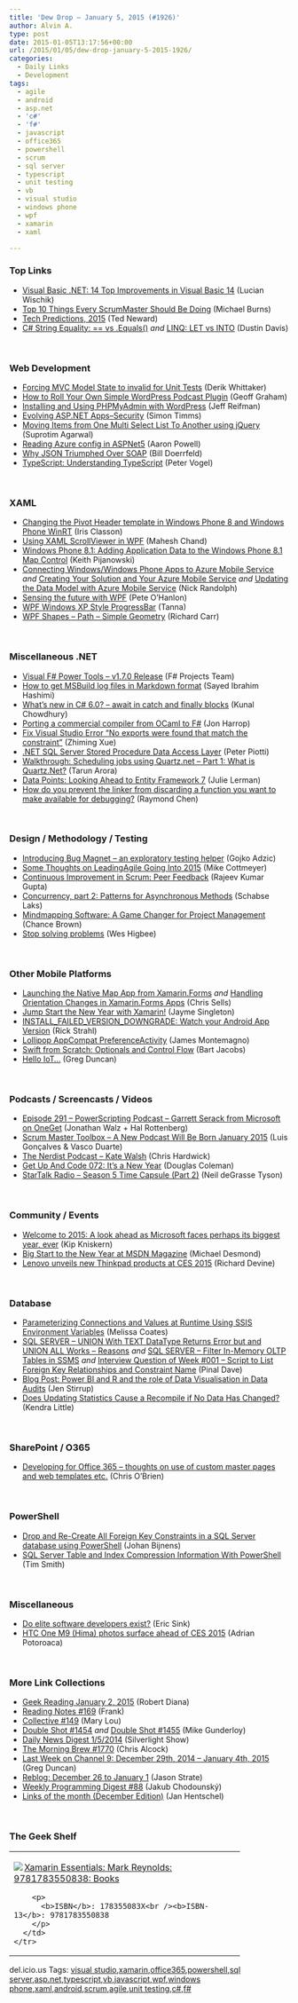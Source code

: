 ```yaml
---
title: 'Dew Drop – January 5, 2015 (#1926)'
author: Alvin A.
type: post
date: 2015-01-05T13:17:56+00:00
url: /2015/01/05/dew-drop-january-5-2015-1926/
categories:
  - Daily Links
  - Development
tags:
  - agile
  - android
  - asp.net
  - 'c#'
  - 'f#'
  - javascript
  - office365
  - powershell
  - scrum
  - sql server
  - typescript
  - unit testing
  - vb
  - visual studio
  - windows phone
  - wpf
  - xamarin
  - xaml

---
```

### <a name="top"></a>Top Links

  * <a href="http://msdn.microsoft.com/magazine/a687d635-a012-4c59-9ed5-54b9bfa98317" target="_blank">Visual Basic .NET: 14 Top Improvements in Visual Basic 14</a> (Lucian Wischik)
  * <a href="http://scrumblogmillionaire.com/2015/01/05/top-10-things-every-scrummaster-should-be-doing/" target="_blank">Top 10 Things Every ScrumMaster Should Be Doing</a> (Michael Burns)
  * <a href="http://blogs.tedneward.com/2015/01/05/Tech+Predictions+2015.aspx" target="_blank">Tech Predictions, 2015</a> (Ted Neward)
  * <a href="http://www.c0deporn.com/c-string-equality-vs-equals/" target="_blank">C# String Equality: == vs .Equals()</a> _and_ <a href="http://www.c0deporn.com/linq-let-vs-into/" target="_blank">LINQ: LET vs INTO</a> (Dustin Davis)

&nbsp;

### <a name="web"></a>Web Development

  * <a href="http://feedproxy.google.com/~r/CodeBetter/~3/N4N7crLe7U4/" target="_blank">Forcing MVC Model State to invalid for Unit Tests</a> (Derik Whittaker)
  * <a href="http://css-tricks.com/roll-simple-wordpress-podcast-plugin/" target="_blank">How to Roll Your Own Simple WordPress Podcast Plugin</a> (Geoff Graham)
  * <a href="http://code.tutsplus.com/tutorials/installing-and-using-phpmyadmin-with-wordpress--cms-21944" target="_blank">Installing and Using PHPMyAdmin with WordPress</a> (Jeff Reifman)
  * <a href="http://feedproxy.google.com/~r/CanDevs/~3/0ST-gxAAT4Q/evolving-asp-net-apps-security.aspx" target="_blank">Evolving ASP.NET Apps–Security</a> (Simon Timms)
  * <a href="http://feedproxy.google.com/~r/netCurryRecentArticles/~3/OHtw97NQ2No/ShowArticle.aspx" target="_blank">Moving Items from One Multi Select List To Another using jQuery</a> (Suprotim Agarwal)
  * <a href="http://www.aaron-powell.com/posts/2013-01-03-reading-azure-config-in-aspnet5.html" target="_blank">Reading Azure config in ASPNet5</a> (Aaron Powell)
  * <a href="http://feedproxy.google.com/~r/ProgrammableWeb/~3/3F5PUGwll84/02" target="_blank">Why JSON Triumphed Over SOAP</a> (Bill Doerrfeld)
  * <a href="http://msdn.microsoft.com/magazine/9b2be67f-32c7-4747-be26-4d2e1a136c5d" target="_blank">TypeScript: Understanding TypeScript</a> (Peter Vogel)

&nbsp;

### <a name="silverlight"></a>XAML

  * <a href="http://irisclasson.com/2015/01/03/changing-the-pivot-header-template-in-windows-phone-8-and-windows-phone-winrt/" target="_blank">Changing the Pivot Header template in Windows Phone 8 and Windows Phone WinRT</a> (Iris Classon)
  * <a href="http://www.c-sharpcorner.com/UploadFile/mahesh/using-xaml-scrollviewer-in-wpf/" target="_blank">Using XAML ScrollViewer in WPF</a> (Mahesh Chand)
  * <a href="http://msdn.microsoft.com/magazine/2fd17bdb-84dd-4c68-b7bb-0fa9f0dd7f1e" target="_blank">Windows Phone 8.1: Adding Application Data to the Windows Phone 8.1 Map Control</a> (Keith Pijanowski)
  * <a href="http://feedproxy.google.com/~r/NicksNetTravels/~3/RVWJZr-Z5EU/post.aspx" target="_blank">Connecting Windows/Windows Phone Apps to Azure Mobile Service</a> _and_ <a href="http://feedproxy.google.com/~r/NicksNetTravels/~3/rx9UKtmwyD0/post.aspx" target="_blank">Creating Your Solution and Your Azure Mobile Service</a> _and_ <a href="http://feedproxy.google.com/~r/NicksNetTravels/~3/mEhv7Y52w6c/post.aspx" target="_blank">Updating the Data Model with Azure Mobile Service</a> (Nick Randolph)
  * <a href="http://peteohanlon.wordpress.com/2015/01/02/sensing-the-future-with-wpf/" target="_blank">Sensing the future with WPF</a> (Pete O&#8217;Hanlon)
  * <a href="http://www.codeproject.com/Tips/860269/WPF-Windows-XP-Style-ProgressBar" target="_blank">WPF Windows XP Style ProgressBar</a> (Tanna)
  * <a href="http://feedproxy.google.com/~r/BlackwaspLatestAdditions/~3/UnpTSr4ag0k/RSSLanding.aspx" target="_blank">WPF Shapes &#8211; Path &#8211; Simple Geometry</a> (Richard Carr)

&nbsp;

### <a name="dotnet"></a>Miscellaneous .NET

  * <a href="https://github.com/fsprojects/VisualFSharpPowerTools/blob/master/RELEASE_NOTES.md#170---january-2-2015" target="_blank">Visual F# Power Tools &#8211; v1.7.0 Release</a> (F# Projects Team)
  * <a href="http://sedodream.com/2015/01/03/HowToGetMSBuildLogFilesInMarkdownFormat.aspx" target="_blank">How to get MSBuild log files in Markdown format</a> (Sayed Ibrahim Hashimi)
  * <a href="http://feedproxy.google.com/~r/kunal2383/~3/C9OM8DlXBjg/csharp-6-await-statement.html" target="_blank">What’s new in C# 6.0? &#8211; await in catch and finally blocks</a> (Kunal Chowdhury)
  * <a href="http://fsharpnews.blogspot.com/2015/01/porting-commercial-compiler-from-ocaml.html" target="_blank">Porting a commercial compiler from OCaml to F#</a> (Jon Harrop)
  * <a href="http://blogs.msdn.com/b/zxue/archive/2015/01/03/fix-visual-studio-error-no-exports-were-found-that-match-the-constraint.aspx" target="_blank">Fix Visual Studio Error “No exports were found that match the constraint”</a> (Zhiming Xue)
  * <a href="http://www.codeproject.com/Articles/859488/NET-SQL-Server-Stored-Procedure-Data-Access-Layer" target="_blank">.NET SQL Server Stored Procedure Data Access Layer</a> (Peter Piotti)
  * <a href="http://feedproxy.google.com/~r/visualstudiogeeks/otas/~3/nxL4ecltD4g/walkthrough-scheduling-jobs-using-quartz.net-part-1-what-is-quartz.net" target="_blank">Walkthrough: Scheduling jobs using Quartz.net – Part 1: What is Quartz.Net?</a> (Tarun Arora)
  * <a href="http://msdn.microsoft.com/magazine/93bdd34e-cb42-42fa-a4e3-e1a196a9c881" target="_blank">Data Points: Looking Ahead to Entity Framework 7</a> (Julie Lerman)
  * <a href="http://blogs.msdn.com/b/oldnewthing/archive/2015/01/02/10583862.aspx" target="_blank">How do you prevent the linker from discarding a function you want to make available for debugging?</a> (Raymond Chen)

&nbsp;

### <a name="design"></a>Design / Methodology / Testing

  * <a href="http://gojko.net/2015/01/03/introducing-bug-magnet-an-exploratory-testing-helper/" target="_blank">Introducing Bug Magnet – an exploratory testing helper</a> (Gojko Adzic)
  * <a href="http://feedproxy.google.com/~r/LeadingAgile/~3/VJDIZ6BekCo/" target="_blank">Some Thoughts on LeadingAgile Going Into 2015</a> (Mike Cottmeyer)
  * <a href="http://feeds.dzone.com/~r/zones/agile/~3/ocpjRDfMKgw/continuous-improvement-scrum" target="_blank">Continuous Improvement in Scrum: Peer Feedback</a> (Rajeev Kumar Gupta)
  * <a href="http://blog.slaks.net/2015-01-04/async-method-patterns" target="_blank">Concurrency, part 2: Patterns for Asynchronous Methods</a> (Schabse Laks)
  * <a href="http://feedproxy.google.com/~r/TheMindmapBlog/~3/ecR_DvPkSrQ/" target="_blank">Mindmapping Software: A Game Changer for Project Management</a> (Chance Brown)
  * <a href="http://www.weshigbee.com/stop-solving-problems/" target="_blank">Stop solving problems</a> (Wes Higbee)

&nbsp;

### <a name="mobile"></a>Other Mobile Platforms

  * <a href="http://www.sellsbrothers.com/posts/Details/13739" target="_blank">Launching the Native Map App from Xamarin.Forms</a> _and_ <a href="http://www.sellsbrothers.com/posts/Details/13740" target="_blank">Handling Orientation Changes in Xamarin.Forms Apps</a> (Chris Sells)
  * <a href="http://blog.xamarin.com/jump-start-the-new-year-with-xamarin/" target="_blank">Jump Start the New Year with Xamarin!</a> (Jayme Singleton)
  * <a href="http://feedproxy.google.com/~r/RickStrahl/~3/MTb1y9V8rKY/INSTALLFAILEDVERSIONDOWNGRADE-Watch-your-Android-App-Version" target="_blank">INSTALL_FAILED_VERSION_DOWNGRADE: Watch your Android App Version</a> (Rick Strahl)
  * <a href="http://motzcod.es/post/107019955117" target="_blank">Lollipop AppCompat PreferenceActivity</a> (James Montemagno)
  * <a href="http://code.tutsplus.com/tutorials/swift-from-scratch-optionals-and-control-flow--cms-22874" target="_blank">Swift from Scratch: Optionals and Control Flow</a> (Bart Jacobs)
  * <a href="http://channel9.msdn.com/coding4fun/blog/Hello-IoT" target="_blank">Hello IoT&#8230;</a> (Greg Duncan)

&nbsp;

### <a name="podcasts"></a>Podcasts / Screencasts / Videos

  * <a href="http://feedproxy.google.com/~r/Powerscripting/~3/QnadvFRY2MU/episode-291-powerscripting-podcast-garrett-serack-from-microsoft-on-oneget" target="_blank">Episode 291 &#8211; PowerScripting Podcast &#8211; Garrett Serack from Microsoft on OneGet</a> (Jonathan Walz + Hal Rottenberg)
  * <a href="https://oikosofy.clickfunnels.com/scrum-master-toolbox-podcast" target="_blank">Scrum Master Toolbox &#8211; A New Podcast Will Be Born January 2015</a> (Luis Gonçalves & Vasco Duarte)
  * <a href="http://nerdist.libsyn.com/kate-walsh" target="_blank">The Nerdist Podcast &#8211; Kate Walsh</a> (Chris Hardwick)
  * <a href="http://getupandcode.com/2015/01/02/get-code-072-new-year/" target="_blank">Get Up And Code 072: It’s a New Year</a> (Douglas Coleman)
  * <a href="https://soundcloud.com/startalk/season-5-time-capsule-part-2" target="_blank">StarTalk Radio &#8211; Season 5 Time Capsule (Part 2)</a> (Neil deGrasse Tyson)

&nbsp;

### <a name="events"></a>Community / Events

  * <a href="http://feedproxy.google.com/~r/winbetadotorg/~3/bMIM5PxKvac/welcome-2015-look-ahead-microsoft-faces-perhaps-its-biggest-year-ever" target="_blank">Welcome to 2015: A look ahead as Microsoft faces perhaps its biggest year, ever</a> (Kip Kniskern)
  * <a href="http://blogs.msdn.com/b/msdnmagazine/archive/2015/01/02/10583956.aspx" target="_blank">Big Start to the New Year at MSDN Magazine</a> (Michael Desmond)
  * <a href="http://feedproxy.google.com/~r/wmexperts/~3/kwAdYaoj8-8/story01.htm" target="_blank">Lenovo unveils new Thinkpad products at CES 2015</a> (Richard Devine)

&nbsp;

### <a name="sql"></a>Database

  * <a href="http://feedproxy.google.com/~r/SqlChick-MelissaCoates/~3/U0JxZz7XFx4/parameterizing-connections-and-values-at-runtime-using-ssis-environment-variables" target="_blank">Parameterizing Connections and Values at Runtime Using SSIS Environment Variables</a> (Melissa Coates)
  * <a href="http://blog.sqlauthority.com/2015/01/03/sql-server-union-with-text-datatype-returns-error-but-and-union-all-works-reasons/" target="_blank">SQL SERVER – UNION With TEXT DataType Returns Error but and UNION ALL Works – Reasons</a> _and_ <a href="http://blog.sqlauthority.com/2015/01/05/sql-server-filter-in-memory-oltp-tables-in-ssms/" target="_blank">SQL SERVER – Filter In-Memory OLTP Tables in SSMS</a> _and_ <a href="http://blog.sqlauthority.com/2015/01/04/interview-question-of-week-001-script-to-list-foreign-key-relationships-and-constraint-name/" target="_blank">Interview Question of Week #001 – Script to List Foreign Key Relationships and Constraint Name</a> (Pinal Dave)
  * <a href="http://www.toadworld.com/platforms/sql-server/b/weblog/archive/2015/01/04/power-bi-and-r-and-the-role-of-data-visualisation-in-data-audits.aspx" target="_blank">Blog Post: Power BI and R and the role of Data Visualisation in Data Audits</a> (Jen Stirrup)
  * <a href="http://feedproxy.google.com/~r/BrentOzar-SqlServerDba/~3/6qEifo6FMVA/" target="_blank">Does Updating Statistics Cause a Recompile if No Data Has Changed?</a> (Kendra Little)

&nbsp;

### <a name="sp"></a>SharePoint / O365

  * <a href="http://feedproxy.google.com/~r/ChrisObrien/~3/LITUMxbwu2U/custom-master-pages-and-web-templates-in-office-365--thoughts.html" target="_blank">Developing for Office 365 – thoughts on use of custom master pages and web templates etc.</a> (Chris O&#8217;Brien)

&nbsp;

### <a name="ps"></a>PowerShell

  * <a href="http://feedproxy.google.com/~r/MSSQLTips-LatestSqlServerTips/~3/x39v71ynQqc/tip.asp" target="_blank">Drop and Re-Create All Foreign Key Constraints in a SQL Server database using PowerShell</a> (Johan Bijnens)
  * <a href="http://feedproxy.google.com/~r/MSSQLTips-LatestSqlServerTips/~3/-Pd5ULyYAmo/tip.asp" target="_blank">SQL Server Table and Index Compression Information With PowerShell</a> (Tim Smith)

&nbsp;

### <a name="misc"></a>Miscellaneous

  * <a href="http://www.ericsink.com/entries/sports.html" target="_blank">Do elite software developers exist?</a> (Eric Sink)
  * <a href="http://feedproxy.google.com/~r/neowin-main/~3/pbLE5EPe9Tk/story01.htm" target="_blank">HTC One M9 (Hima) photos surface ahead of CES 2015</a> (Adrian Potoroaca)

&nbsp;

### <a name="links"></a>More Link Collections

  * <a href="http://feeds.regulargeek.com/~r/RegularGeek/~3/vcuPTi9d7c8/" target="_blank">Geek Reading January 2, 2015</a> (Robert Diana)
  * <a href="http://www.frankysnotes.com/2015/01/reading-notes-169.html" target="_blank">Reading Notes #169</a> (Frank)
  * <a href="http://feedproxy.google.com/~r/tympanus/~3/bwFdaOrFiOs/" target="_blank">Collective #149</a> (Mary Lou)
  * <a href="http://afreshcup.com/home/2015/1/2/double-shot-1454.html" target="_blank">Double Shot #1454</a> _and_ <a href="http://afreshcup.com/home/2015/1/5/double-shot-1455.html" target="_blank">Double Shot #1455</a> (Mike Gunderloy)
  * <a href="http://feedproxy.google.com/~r/silverlightshow/~3/Hg9taNim-vU/Daily-News-Digest-1-5-2014.aspx" target="_blank">Daily News Digest 1/5/2014</a> (Silverlight Show)
  * <a href="http://feedproxy.google.com/~r/ReflectivePerspective/~3/gc4HM6vihwc/" target="_blank">The Morning Brew #1770</a> (Chris Alcock)
  * <a href="http://channel9.msdn.com/Blogs/C9Team/Last-Week-on-Channel-9-December-29th-2014-January-4th-2015" target="_blank">Last Week on Channel 9: December 29th, 2014 &#8211; January 4th, 2015</a> (Greg Duncan)
  * <a href="http://www.sqlservercentral.com/blogs/stratesql/2015/01/02/reblog-december-26-to-january-1/" target="_blank">Reblog: December 26 to January 1</a> (Jason Strate)
  * <a href="http://chodounsky.net/2015/01/05/weekly-programming-digest-88/" target="_blank">Weekly Programming Digest #88</a> (Jakub Chodounský)
  * <a href="http://janatdevelopment.com/2015/01/02/links-of-the-month-december-edition-2014/" target="_blank">Links of the month (December Edition)</a> (Jan Hentschel)

&nbsp;

### <a name="shelf"></a>The Geek Shelf

<div id="scid:7dc1bd33-94bd-46fd-a20b-0131235bcd47:ef9ecd2a-95cf-41c5-9836-a377b46c173c" class="wlWriterEditableSmartContent" style="float: none; padding-bottom: 0px; padding-top: 0px; padding-left: 0px; margin: 0px; display: inline; padding-right: 0px">
  <table cellspacing="0" cellpadding="2" width="400" border="0" unselectable="on">
    <tr>
      <td valign="top" width="400">
        <p>
          <a title="Xamarin Essentials: Mark Reynolds: 9781783550838: Books" href="http://www.amazon.com/exec/obidos/ASIN/178355083X/alvinashcraft-20"><img data-recalc-dims="1" decoding="async" src="https://i0.wp.com/images.amazon.com/images/P/178355083X.01.MZZZZZZZ.jpg?w=660" border="0" align="left" style="float:left" />Xamarin Essentials: Mark Reynolds: 9781783550838: Books</a>
        </p>
        
        <p>
          <b>ISBN</b>: 178355083X<br /><b>ISBN-13</b>: 9781783550838
        </p>
      </td>
    </tr>
  </table>
</div>

<div id="scid:0767317B-992E-4b12-91E0-4F059A8CECA8:db0bd133-91db-41a7-b75a-a2be624ce03b" class="wlWriterEditableSmartContent" style="float: none; padding-bottom: 0px; padding-top: 0px; padding-left: 0px; margin: 0px; display: inline; padding-right: 0px">
  del.icio.us Tags: <a href="http://del.icio.us/popular/visual+studio" rel="tag">visual studio</a>,<a href="http://del.icio.us/popular/xamarin" rel="tag">xamarin</a>,<a href="http://del.icio.us/popular/office365" rel="tag">office365</a>,<a href="http://del.icio.us/popular/powershell" rel="tag">powershell</a>,<a href="http://del.icio.us/popular/sql+server" rel="tag">sql server</a>,<a href="http://del.icio.us/popular/asp.net" rel="tag">asp.net</a>,<a href="http://del.icio.us/popular/typescript" rel="tag">typescript</a>,<a href="http://del.icio.us/popular/vb" rel="tag">vb</a>,<a href="http://del.icio.us/popular/javascript" rel="tag">javascript</a>,<a href="http://del.icio.us/popular/wpf" rel="tag">wpf</a>,<a href="http://del.icio.us/popular/windows+phone" rel="tag">windows phone</a>,<a href="http://del.icio.us/popular/xaml" rel="tag">xaml</a>,<a href="http://del.icio.us/popular/android" rel="tag">android</a>,<a href="http://del.icio.us/popular/scrum" rel="tag">scrum</a>,<a href="http://del.icio.us/popular/agile" rel="tag">agile</a>,<a href="http://del.icio.us/popular/unit+testing" rel="tag">unit testing</a>,<a href="http://del.icio.us/popular/c%23" rel="tag">c#</a>,<a href="http://del.icio.us/popular/f%23" rel="tag">f#</a>
</div>